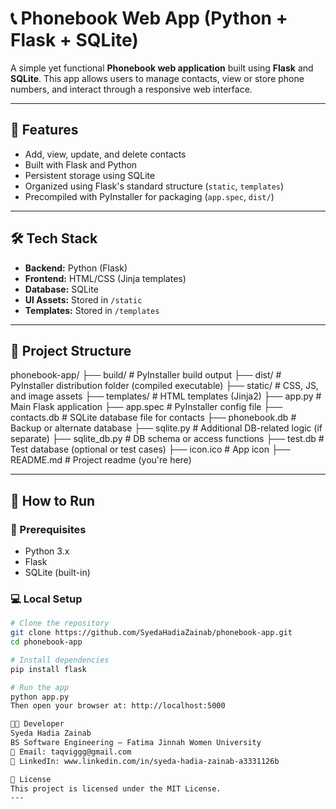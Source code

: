 # 📞 Phonebook Web App (Python + Flask + SQLite)

A simple yet functional **Phonebook web application** built using **Flask** and **SQLite**. This app allows users to manage contacts, view or store phone numbers, and interact through a responsive web interface.

---

## 📌 Features

- Add, view, update, and delete contacts
- Built with Flask and Python
- Persistent storage using SQLite
- Organized using Flask's standard structure (`static`, `templates`)
- Precompiled with PyInstaller for packaging (`app.spec`, `dist/`)

---

## 🛠️ Tech Stack

- **Backend:** Python (Flask)
- **Frontend:** HTML/CSS (Jinja templates)
- **Database:** SQLite
- **UI Assets:** Stored in `/static`
- **Templates:** Stored in `/templates`

---

## 📁 Project Structure

phonebook-app/
├── build/ # PyInstaller build output
├── dist/ # PyInstaller distribution folder (compiled executable)
├── static/ # CSS, JS, and image assets
├── templates/ # HTML templates (Jinja2)
├── app.py # Main Flask application
├── app.spec # PyInstaller config file
├── contacts.db # SQLite database file for contacts
├── phonebook.db # Backup or alternate database
├── sqlite.py # Additional DB-related logic (if separate)
├── sqlite_db.py # DB schema or access functions
├── test.db # Test database (optional or test cases)
├── icon.ico # App icon
├── README.md # Project readme (you're here)

---

## 🚀 How to Run

### 🔧 Prerequisites
- Python 3.x
- Flask
- SQLite (built-in)

### 💻 Local Setup

```bash
# Clone the repository
git clone https://github.com/SyedaHadiaZainab/phonebook-app.git
cd phonebook-app

# Install dependencies
pip install flask

# Run the app
python app.py
Then open your browser at: http://localhost:5000

👩‍💻 Developer
Syeda Hadia Zainab
BS Software Engineering – Fatima Jinnah Women University
📧 Email: taqviggg@gmail.com
🔗 LinkedIn: www.linkedin.com/in/syeda-hadia-zainab-a3331126b

📜 License
This project is licensed under the MIT License.
---
